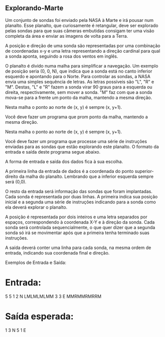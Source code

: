 ## Explorando-Marte

Um conjunto de sondas foi enviado pela NASA à Marte e irá pousar num planalto. Esse
planalto, que curiosamente é retangular, deve ser explorado pelas sondas para que suas
câmeras embutidas consigam ter uma visão completa da área e enviar as imagens de
volta para a Terra.

A posição e direção de uma sonda são representadas por uma combinação de
coordenadas x-y e uma letra representando a direção cardinal para qual a sonda aponta,
seguindo a rosa dos ventos em inglês.

O planalto é divido numa malha para simplificar a navegação. Um exemplo de posição
seria (0, 0, N), que indica que a sonda está no canto inferior esquerdo e apontando para
o Norte.
Para controlar as sondas, a NASA envia uma simples sequência de letras. As letras
possíveis são "L", "R" e "M". Destas, "L" e "R" fazem a sonda virar 90 graus para a
esquerda ou direita, respectivamente, sem mover a sonda. "M" faz com que a sonda
mova-se para a frente um ponto da malha, mantendo a mesma direção.

Nesta malha o ponto ao norte de (x, y) é sempre (x, y+1).

Você deve fazer um programa que prom ponto da malha, mantendo a mesma direção.

Nesta malha o ponto ao norte de (x, y) é sempre (x, y+1).

Você deve fazer um programa que processe uma série de instruções enviadas para as
sondas que estão explorando este planalto. O formato da entrada e saída deste programa
segue abaixo.

A forma de entrada e saída dos dados fica à sua escolha.

A primeira linha da entrada de dados é a coordenada do ponto superior-direito da malha
do planalto. Lembrando que a inferior esquerda sempre será (0,0).

O resto da entrada será informação das sondas que foram implantadas. Cada sonda é
representada por duas linhas. A primeira indica sua posição inicial e a segunda uma
série de instruções indicando para a sonda como ela deverá explorar o planalto.

A posição é representada por dois inteiros e uma letra separados por espaços,
correspondendo à coordenada X-Y e à direção da sonda. Cada sonda será controlada
sequencialmente, o que quer dizer que a segunda sonda só irá se movimentar após que a
primeira tenha terminado suas instruções.

A saída deverá conter uma linha para cada sonda, na mesma ordem de entrada,
indicando sua coordenada final e direção.

Exemplos de Entrada e Saída:

# Entrada:

5 5
1 2 N
LMLMLMLMM
3 3 E
MMRMMRMRRM

# Saída esperada:

1 3 N
5 1 E
